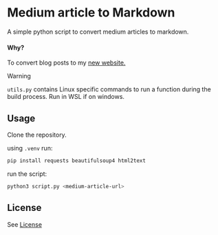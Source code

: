 # Medium article to Markdown

A simple python script to convert medium articles to markdown.

#### Why?

To convert blog posts to my [new website.](https://nickstambaugh.vercel.app/)

> [!WARNING]  
> `utils.py` contains Linux specific commands to run a function during the build process. 
> Run in WSL if on windows.

## Usage

Clone the repository.

using `.venv` run:
```bash
pip install requests beautifulsoup4 html2text
```

run the script:
```bash
python3 script.py <medium-article-url>
```

## License

See [License](LICENSE)